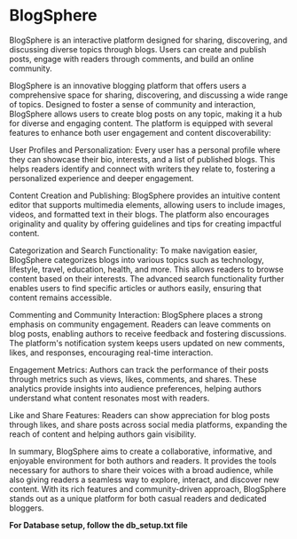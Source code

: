 # BlogSphere
BlogSphere is an interactive platform designed for sharing, discovering, and discussing diverse topics through blogs. Users can create and publish posts, engage with readers through comments, and build an online community.

BlogSphere is an innovative blogging platform that offers users a comprehensive space for sharing, discovering, and discussing a wide range of topics. Designed to foster a sense of community and interaction, BlogSphere allows users to create blog posts on any topic, making it a hub for diverse and engaging content. The platform is equipped with several features to enhance both user engagement and content discoverability:

User Profiles and Personalization: Every user has a personal profile where they can showcase their bio, interests, and a list of published blogs. This helps readers identify and connect with writers they relate to, fostering a personalized experience and deeper engagement.

Content Creation and Publishing: BlogSphere provides an intuitive content editor that supports multimedia elements, allowing users to include images, videos, and formatted text in their blogs. The platform also encourages originality and quality by offering guidelines and tips for creating impactful content.

Categorization and Search Functionality: To make navigation easier, BlogSphere categorizes blogs into various topics such as technology, lifestyle, travel, education, health, and more. This allows readers to browse content based on their interests. The advanced search functionality further enables users to find specific articles or authors easily, ensuring that content remains accessible.

Commenting and Community Interaction: BlogSphere places a strong emphasis on community engagement. Readers can leave comments on blog posts, enabling authors to receive feedback and fostering discussions. The platform's notification system keeps users updated on new comments, likes, and responses, encouraging real-time interaction.

Engagement Metrics: Authors can track the performance of their posts through metrics such as views, likes, comments, and shares. These analytics provide insights into audience preferences, helping authors understand what content resonates most with readers.

Like and Share Features: Readers can show appreciation for blog posts through likes, and share posts across social media platforms, expanding the reach of content and helping authors gain visibility.

In summary, BlogSphere aims to create a collaborative, informative, and enjoyable environment for both authors and readers. It provides the tools necessary for authors to share their voices with a broad audience, while also giving readers a seamless way to explore, interact, and discover new content. With its rich features and community-driven approach, BlogSphere stands out as a unique platform for both casual readers and dedicated bloggers.

**For Database setup, follow the db_setup.txt file**
